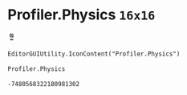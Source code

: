 # Profiler.Physics `16x16`
<img src="/img/Profiler.Physics.png" width=16 height=16>

``` CSharp
EditorGUIUtility.IconContent("Profiler.Physics")
```
```
Profiler.Physics
```
```
-7480568322180981302
```
